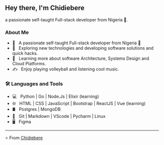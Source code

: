 ## Hey there, I'm Chidiebere

a passionate self-taught Full-stack developer from Nigeria 🚀.

### About Me

- 🚀 &nbsp; A passionate self-taught Full-stack developer from Nigeria 🚀
- 🤔 &nbsp; Exploring new technologies and developing software solutions and quick hacks.
- 🌱 &nbsp; Learning more about software Architecture, Systems Design and Cloud Platforms.
- ✍️ &nbsp; Enjoy playing volleyball and listening cool music.

### 🛠 Languages and Tools

- 💻 &nbsp; Python | Go | Node.Js | Elixir (learning)
- 🌐 &nbsp; HTML | CSS | JavaScript | Bootstrap | ReactJS | Vue (learning)
- 🛢 &nbsp; Postgres | MongoDB
- 🔧 &nbsp; Git | Markdown | VScode | Pycharm | Linux
- 🖥 &nbsp; Figma

---

⭐️ From [Chidiebere](https://github.com/Japhethca)
